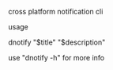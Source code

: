 cross platform notification cli 

usage

dnotify "$title" "$description"

use "dnotify -h" for more info

